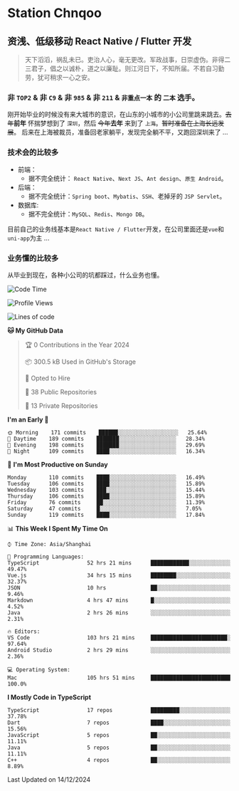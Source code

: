 # Station Chnqoo

## 资浅、低级移动 React Native / Flutter 开发

> 天下滔滔，祸乱未已。吏治人心，毫无更改。军政战事，日崇虚伪。非得二三君子，倡之以诚朴，道之以廉耻。则江河日下，不知所届。不若自习勤劳，犹可稍求一心之安。

### 非 `TOP2` & 非 `C9` & 非 `985` & 非 `211` & `非重点一本` 的 `二本` 选手。

刚开始毕业的时候没有来大城市的意识，在山东的小城市的小公司里跳来跳去。~~去年~~**前年** 怀揣梦想到了 `深圳`，然后 ~~今年~~**去年** 来到了 `上海`。~~暂时准备在上海长远发展~~。
后来在上海被裁员，准备回老家躺平，发现完全躺不平，又跑回深圳来了 ...

### 技术会的比较多

- 前端：
  - 据不完全统计： `React Native`、`Next JS`、`Ant design`、`原生 Android`。
- 后端：
  - 据不完全统计：`Spring boot`、`Mybatis`、`SSH`、老掉牙的 `JSP Servlet`。
- 数据库:
  - 据不完全统计：`MySQL`、`Redis`、`Mongo DB`。

目前自己的业务线基本是`React Native / Flutter`开发，在公司里面还是`vue`和`uni-app`为主 ...

### 业务懂的比较多

从毕业到现在，各种小公司的坑都踩过，什么业务也懂。

<!--START_SECTION:waka-->
![Code Time](http://img.shields.io/badge/Code%20Time-6%2C956%20hrs%2014%20mins-blue)

![Profile Views](http://img.shields.io/badge/Profile%20Views-0-blue)

![Lines of code](https://img.shields.io/badge/From%20Hello%20World%20I%27ve%20Written-506%20Thousand%20lines%20of%20code-blue)

**🐱 My GitHub Data** 

> 🏆 0 Contributions in the Year 2024
 > 
> 📦 300.5 kB Used in GitHub's Storage 
 > 
> 💼 Opted to Hire
 > 
> 📜 38 Public Repositories 
 > 
> 🔑 13 Private Repositories  
 > 
**I'm an Early 🐤** 

```text
🌞 Morning    171 commits    ██████░░░░░░░░░░░░░░░░░░░   25.64% 
🌆 Daytime    189 commits    ███████░░░░░░░░░░░░░░░░░░   28.34% 
🌃 Evening    198 commits    ███████░░░░░░░░░░░░░░░░░░   29.69% 
🌙 Night      109 commits    ████░░░░░░░░░░░░░░░░░░░░░   16.34%

```
📅 **I'm Most Productive on Sunday** 

```text
Monday       110 commits    ████░░░░░░░░░░░░░░░░░░░░░   16.49% 
Tuesday      106 commits    ████░░░░░░░░░░░░░░░░░░░░░   15.89% 
Wednesday    103 commits    ███░░░░░░░░░░░░░░░░░░░░░░   15.44% 
Thursday     106 commits    ████░░░░░░░░░░░░░░░░░░░░░   15.89% 
Friday       76 commits     ██░░░░░░░░░░░░░░░░░░░░░░░   11.39% 
Saturday     47 commits     █░░░░░░░░░░░░░░░░░░░░░░░░   7.05% 
Sunday       119 commits    ████░░░░░░░░░░░░░░░░░░░░░   17.84%

```


📊 **This Week I Spent My Time On** 

```text
⌚︎ Time Zone: Asia/Shanghai

💬 Programming Languages: 
TypeScript               52 hrs 21 mins      ████████████░░░░░░░░░░░░░   49.47% 
Vue.js                   34 hrs 15 mins      ████████░░░░░░░░░░░░░░░░░   32.37% 
JSON                     10 hrs              ██░░░░░░░░░░░░░░░░░░░░░░░   9.46% 
Markdown                 4 hrs 47 mins       █░░░░░░░░░░░░░░░░░░░░░░░░   4.52% 
Java                     2 hrs 26 mins       ░░░░░░░░░░░░░░░░░░░░░░░░░   2.31%

🔥 Editors: 
VS Code                  103 hrs 21 mins     ████████████████████████░   97.64% 
Android Studio           2 hrs 29 mins       ░░░░░░░░░░░░░░░░░░░░░░░░░   2.36%

💻 Operating System: 
Mac                      105 hrs 51 mins     █████████████████████████   100.0%

```

**I Mostly Code in TypeScript** 

```text
TypeScript               17 repos            █████████░░░░░░░░░░░░░░░░   37.78% 
Dart                     7 repos             ████░░░░░░░░░░░░░░░░░░░░░   15.56% 
JavaScript               5 repos             ██░░░░░░░░░░░░░░░░░░░░░░░   11.11% 
Java                     5 repos             ██░░░░░░░░░░░░░░░░░░░░░░░   11.11% 
C++                      4 repos             ██░░░░░░░░░░░░░░░░░░░░░░░   8.89%

```



 Last Updated on 14/12/2024
<!--END_SECTION:waka-->

<!---
ChenqiaoStation/ChenqiaoStation is a ✨ special ✨ repository because its `README.md` (this file) appears on your GitHub profile.
You can click the Preview link to take a look at your changes.
--->
